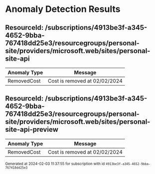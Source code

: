 # Anomaly Detection Results

## ResourceId: /subscriptions/4913be3f-a345-4652-9bba-767418dd25e3/resourcegroups/personal-site/providers/microsoft.web/sites/personal-site-api

| Anomaly Type | Message |
|---|---|
|RemovedCost| Cost is removed at 02/02/2024|

## ResourceId: /subscriptions/4913be3f-a345-4652-9bba-767418dd25e3/resourcegroups/personal-site/providers/microsoft.web/sites/personal-site-api-preview

| Anomaly Type | Message |
|---|---|
|RemovedCost| Cost is removed at 02/02/2024|


<sup>Generated at 2024-02-03 11:37:55 for subscription with id `4913be3f-a345-4652-9bba-767418dd25e3`</sup>
